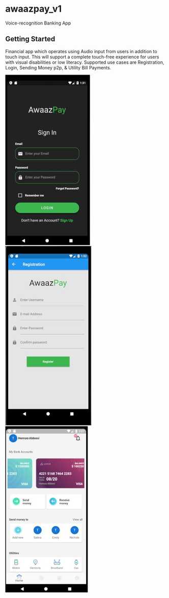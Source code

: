 # awaazpay_v1

Voice-recognition Banking App

## Getting Started

Financial app which operates using Audio input from users in addition to touch input.
This will support a complete touch-free experience for users with visual disabilities or low literacy.
Supported use cases are Registration, Login, Sending Money p2p, & Utility Bill Payments.

![Login Screen](/readmeImages/login_v2.JPG?raw=true "Login Screen")
![Registration Screen](/readmeImages/registrationPage_v1.JPG?raw=true "Registration Screen")
![Home Screen](/readmeImages/homeScreen_v3.JPG?raw=true "Home Screen with NavBar")